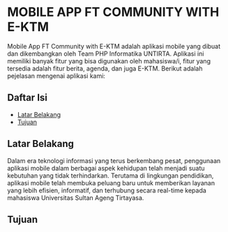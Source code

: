 # MOBILE APP FT COMMUNITY WITH E-KTM
Mobile App FT Community with E-KTM adalah aplikasi mobile yang dibuat dan dikembangkan oleh Team PHP Informatika UNTIRTA. Aplikasi ini memiliki banyak fitur yang bisa digunakan oleh mahasiswa/i, fitur yang tersedia adalah fitur berita, agenda, dan juga E-KTM. Berikut adalah pejelasan mengenai aplikasi kami:

## Daftar Isi
- [Latar Belakang](#latar-belakang)
- [Tujuan](#tujuan)

## Latar Belakang
Dalam era teknologi informasi yang terus berkembang pesat, penggunaan aplikasi mobile dalam berbagai aspek kehidupan telah menjadi suatu kebutuhan yang tidak terhindarkan. Terutama di lingkungan pendidikan, aplikasi mobile telah membuka peluang baru untuk memberikan layanan yang lebih efisien, informatif, dan terhubung secara real-time kepada mahasiswa Universitas Sultan Ageng Tirtayasa.

## Tujuan

